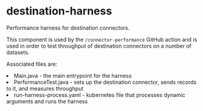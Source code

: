 # destination-harness

Performance harness for destination connectors.

This component is used by the `/connector-performance` GitHub action and is used in order to test throughput of
destination connectors on a number of datasets.

Associated files are:
<li>Main.java - the main entrypoint for the harness
<li>PerformanceTest.java - sets up the destination connector, sends records to it, and measures throughput
<li>run-harness-process.yaml - kubernetes file that processes dynamic arguments and runs the harness
